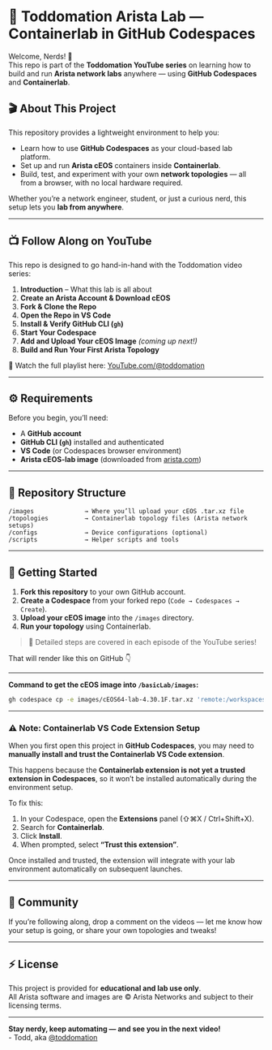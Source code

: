 # 🧠 Toddomation Arista Lab — Containerlab in GitHub Codespaces

Welcome, Nerds! 👋  
This repo is part of the **Toddomation YouTube series** on learning how to build and run **Arista network labs** anywhere — using **GitHub Codespaces** and **Containerlab**.

## 🎬 About This Project

This repository provides a lightweight environment to help you:
- Learn how to use **GitHub Codespaces** as your cloud-based lab platform.
- Set up and run **Arista cEOS** containers inside **Containerlab**.
- Build, test, and experiment with your own **network topologies** — all from a browser, with no local hardware required.

Whether you’re a network engineer, student, or just a curious nerd, this setup lets you **lab from anywhere**.

---

## 📺 Follow Along on YouTube

This repo is designed to go hand-in-hand with the Toddomation video series:

1. **Introduction** – What this lab is all about  
2. **Create an Arista Account & Download cEOS**  
3. **Fork & Clone the Repo**  
4. **Open the Repo in VS Code**  
5. **Install & Verify GitHub CLI (`gh`)**  
6. **Start Your Codespace**  
7. **Add and Upload Your cEOS Image** *(coming up next!)*  
8. **Build and Run Your First Arista Topology**

🎥 Watch the full playlist here: [YouTube.com/@toddomation](https://www.youtube.com/@toddomation)

---

## ⚙️ Requirements

Before you begin, you’ll need:
- A **GitHub account**
- **GitHub CLI (`gh`)** installed and authenticated
- **VS Code** (or Codespaces browser environment)
- **Arista cEOS-lab image** (downloaded from [arista.com](https://www.arista.com))

---

## 📂 Repository Structure
```
/images              → Where you’ll upload your cEOS .tar.xz file
/topologies          → Containerlab topology files (Arista network setups)
/configs             → Device configurations (optional)
/scripts             → Helper scripts and tools
```
---

## 🚀 Getting Started

1. **Fork this repository** to your own GitHub account.  
2. **Create a Codespace** from your forked repo (`Code → Codespaces → Create`).  
3. **Upload your cEOS image** into the `/images` directory.  
4. **Run your topology** using Containerlab.  

> 🧩 Detailed steps are covered in each episode of the YouTube series!

That will render like this on GitHub 👇  

---

**Command to get the cEOS image into `/basicLab/images`:**

```bash
gh codespace cp -e images/cEOS64-lab-4.30.1F.tar.xz 'remote:/workspaces/clabDemos/basicLab/images' -c <codespace_name>
```
---
### ⚠️ Note: Containerlab VS Code Extension Setup

When you first open this project in **GitHub Codespaces**, you may need to **manually install and trust the Containerlab VS Code extension**.

This happens because the **Containerlab extension is not yet a trusted extension in Codespaces**, so it won’t be installed automatically during the environment setup.

To fix this:

1. In your Codespace, open the **Extensions** panel (⇧⌘X / Ctrl+Shift+X).
2. Search for **Containerlab**.
3. Click **Install**.
4. When prompted, select **“Trust this extension”**.

Once installed and trusted, the extension will integrate with your lab environment automatically on subsequent launches.

---

## 💬 Community

If you’re following along, drop a comment on the videos — let me know how your setup is going, or share your own topologies and tweaks!

---

## ⚡ License

This project is provided for **educational and lab use only**.  
All Arista software and images are © Arista Networks and subject to their licensing terms.

---

**Stay nerdy, keep automating — and see you in the next video!**  
\- Todd, aka [@toddomation](https://www.youtube.com/@toddomation)